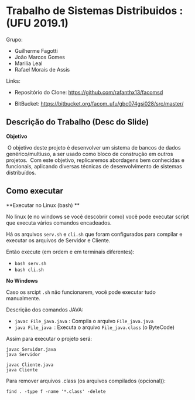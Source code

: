 # Trabalho de Sistemas Distribuidos : (UFU 2019.1)

Grupo:

+ Guilherme Fagotti
+ João Marcos Gomes
+ Marilia Leal
+ Rafael Morais de Assis

Links:

+ Repositório do Clone: [<https://github.com/rafanthx13/facomsd>](https://github.com/rafanthx13/facomsd)

+ BitBucket: [<https://bitbucket.org/facom_ufu/gbc074gsi028/src/master/>](https://bitbucket.org/facom_ufu/gbc074gsi028/src/master/)



## Descrição do Trabalho (Desc do Slide)

**Objetivo**

​	O objetivo deste projeto é desenvolver um sistema de bancos de dados genérico/multiuso, a ser usado como bloco de construção em outros projetos.
​	Com este objetivo, replicaremos abordagens bem conhecidas e funcionais, aplicando diversas técnicas de desenvolvimento de sistemas distribuídos.



## Como executar



**Executar no Linux (bash) **

No linux (e no windows se você descobrir como) você pode executar script que executa vários comandos encadeados.

Há os arquivos `serv.sh` e `cli.sh` que foram configurados para compilar e executar os arquivos de Servidor e Cliente.

Então execute (em ordem e em terminais diferentes):
+ `bash serv.sh`
+ `bash cli.sh`



**No Windows**

Caso os srcipt `.sh` não funcionarem, você pode executar tudo manualmente.

Descrição dos comandos JAVA:
+ `javac File_java.java` : Compila o arquivo `File_java.java`
+ `java File_java `: Executa o arquivo `File_java.class` (o ByteCode)

Assim para executar o projeto será:
````
javac Servidor.java
java Servidor

javac Cliente.java
java Cliente
````

Para remover arquivos .class (os arquivos compilados (opcional)):

`find . -type f -name '*.class' -delete`
